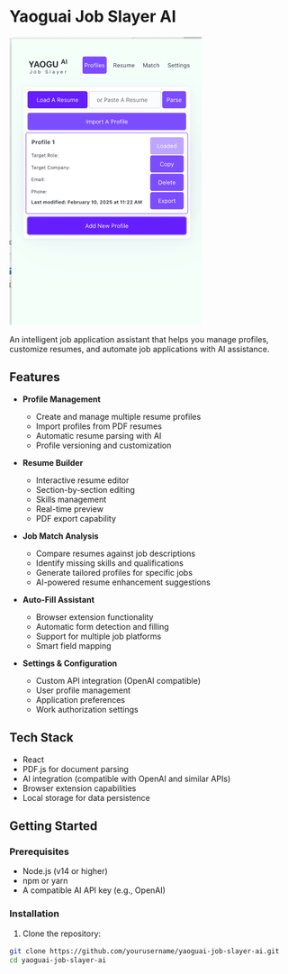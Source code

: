 # Yaoguai Job Slayer AI

<img src="./public/screenshots/Screenshot 2025-02-10 at 11.22.59.png" style="zoom:50%;" />

An intelligent job application assistant that helps you manage profiles, customize resumes, and automate job applications with AI assistance.

## Features

- **Profile Management**
  - Create and manage multiple resume profiles
  - Import profiles from PDF resumes
  - Automatic resume parsing with AI
  - Profile versioning and customization

- **Resume Builder**
  - Interactive resume editor
  - Section-by-section editing
  - Skills management
  - Real-time preview
  - PDF export capability

- **Job Match Analysis**
  - Compare resumes against job descriptions
  - Identify missing skills and qualifications
  - Generate tailored profiles for specific jobs
  - AI-powered resume enhancement suggestions

- **Auto-Fill Assistant**
  - Browser extension functionality
  - Automatic form detection and filling
  - Support for multiple job platforms
  - Smart field mapping

- **Settings & Configuration**
  - Custom API integration (OpenAI compatible)
  - User profile management
  - Application preferences
  - Work authorization settings

## Tech Stack

- React
- PDF.js for document parsing
- AI integration (compatible with OpenAI and similar APIs)
- Browser extension capabilities
- Local storage for data persistence

## Getting Started

### Prerequisites

- Node.js (v14 or higher)
- npm or yarn
- A compatible AI API key (e.g., OpenAI)

### Installation

1. Clone the repository:
```bash
git clone https://github.com/yourusername/yaoguai-job-slayer-ai.git
cd yaoguai-job-slayer-ai
```
